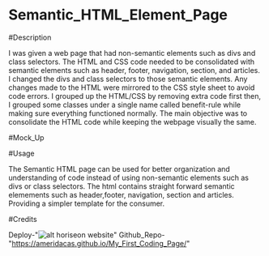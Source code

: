 # Semantic_HTML_Element_Page
#Description

I was given a web page that had non-semantic elements such as divs and class selectors. The HTML and CSS code needed to be consolidated with semantic elements such as header, footer, navigation, section, and articles. I changed the divs and class selectors to those semantic elements. Any changes made to the HTML were mirrored to the CSS style sheet to avoid code errors. I grouped up the HTML/CSS by removing extra code first then, I grouped some classes under a single name called benefit-rule while making sure everything functioned normally. The main objective was to consolidate the HTML code while keeping the webpage visually the same. 

#Mock_Up



#Usage

The Semantic HTML page can be used for better organization and understanding of code instead of using non-semantic elements such as divs or class selectors. The html contains straight forward semantic elemements such as header,footer, navigation, section and articles. Providing a simpler template for the consumer.


#Credits

Deploy-"![alt horiseon website](assets/images/horiseon-mock-up.png)"
Github_Repo-"https://ameridacas.github.io/My_First_Coding_Page/"
